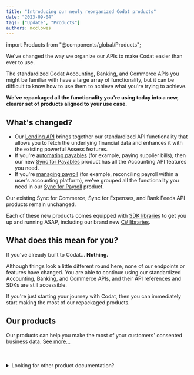 ```yaml
---
title: "Introducing our newly reorganized Codat products"
date: "2023-09-04"
tags: ["Update", "Products"]
authors: mcclowes
---
```

import Products from "@components/global/Products";

We've changed the way we organize our APIs to make Codat easier than ever to use.

<!--truncate-->

The standardized Codat Accounting, Banking, and Commerce APIs you might be familiar with have a large array of functionality, but it can be difficult to know how to use them to achieve what you're trying to achieve.

**We've repackaged all the functionality you're using today into a new, clearer set of products aligned to your use case.**

## What's changed?

- Our [Lending API](/lending/overview) brings together our standardized API functionality that allows you to fetch the underlying financial data and enhances it with the existing powerful Assess features.
- If you're [automating payables](/usecases/summary/automating-payables) (for example, paying supplier bills), then our new [Sync for Payables](/payables/overview) product has all the Accounting API features you need.
- If you're [managing payroll](/usecases/summary/managing-payroll) (for example, reconciling payroll within a user's accounting platform), we've grouped all the functionality you need in our [Sync for Payroll](/payroll/overview) product.

Our existing Sync for Commerce, Sync for Expenses, and Bank Feeds API products remain unchanged.

Each of these new products comes equipped with [SDK libraries](/get-started/libraries) to get you up and running ASAP, including our brand new [C# libraries](https://github.com/codatio/client-sdk-csharp).

## What does this mean for you?

If you've already built to Codat... **Nothing.**

Although things look a little different round here, none of our endpoints or features have changed. You are able to continue using our standardized Accounting, Banking, and Commerce APIs, and their API references and SDKs are still accessible.

If you're just starting your journey with Codat, then you can immediately start making the most of our repackaged products.

## Our products

Our products can help you make the most of your customers' consented business data. [See more...](/products/overview)

<Products mini={true} verbose={true}/>

<br/>
<br/>

<details>
  <summary>Looking for other product documentation?</summary>

The API documentation for other products you may be using is available below. These products are not available to new customers from September 4, 2023.

- [Accounting API](/accounting-api#/)
- [Banking API](/banking-api#/)
- [Commerce API](/commerce-api#/)
- [Assess API](/assess-api#/)
- [Sync for Commerce](/sync-for-commerce-v1-api#/)
- [Sync for Expenses](/sync-for-expenses-v1-api#/)
    
</details>

